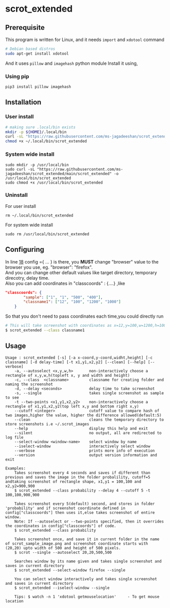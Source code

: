 # scrot_extended

## Prerequisite
This program is written for Linux, and it needs `import` and `xdotool` command
```sh
# Debian based distros
sudo apt-get install xdotool
```
And it uses `pillow` and `imagehash` python module
Install it using,
### Using pip
```
pip3 install pillow imagehash
```
###

## Installation
### User install
```bash
# making sure .local/bin exists
mkdir -p ${HOME}/.local/bin
curl -sL "https://raw.githubusercontent.com/ms-jagadeeshan/scrot_extended/main/scrot_extended" -o ${HOME}/.local/bin/scrot_extended
chmod +x ~/.local/bin/scrot_extended
```
### System wide install
```
sudo mkdir -p /usr/local/bin
sudo curl -sL "https://raw.githubusercontent.com/ms-jagadeeshan/scrot_extended/main/scrot_extended" -o /usr/local/bin/scrot_extended
sudo chmod +x /usr/local/bin/scrot_extended
```
### Uninstall
For user install
```
rm ~/.local/bin/scrot_extended
```
For system wide install
```
sudo rm /usr/local/bin/scrot_extended
```
## Configuring
In line [18](./scrot_extended#L18) config ={ ... } is there, you **MUST** change "browser" value to the browser you use, eg. "browser": "firefox". <br>
And you can change other default values like target directory, temporary direcotry, delay time. <br>
Also you can add coordinates in "classcoords" : {....} ,like 
```json
"classcoords": {
        "sample": ["1", "1", "500", "400"],
        "classname1": ["12", "100", "1200", "1000"]
    }
```
So that you don't need to pass coordinates each time,you could directly run
```bash
# This will take screenshot with coordinates as x=12,y=100,w=1200,h=1000
$ scrot_extended --class classname1 
```

## Usage
```
Usage : scrot_extended [-s] [-a x-coord,y-coord,widht,height] [-c classname] [-d delay-time] [-t x1,y1,x2,y2] [--clean] [--help] [--verbose]           
    -a, --autoselect <x,y,w,h>       non-interactively choose a rectangle of x,y,w,h(topleft x, y and width and height)
    -c, --class  <classname>         classname for creating folder and naming the screenshot
    -d, --delay <seconds>            delay time to take screenshot
    -s, --single                     takes single screenshot as sample to see
    -t --two-points <x1,y1,x2,y2>    non-interactively choose a rectangle of x1,y1,x2,y2(top left x,y and bottom right x,y)
    --cutoff <integer>               cutoff value to compare hash of two images,higher the value, higher the difference allowed(default:5)
    --clean                          cleans the temporary directory to store screenshots i.e ~/.scrot_images
    --help                           display this help and exit
    --silent                         no output, all are redirected to log file
    --select-window <window-name>    select window by name    
    --iselect-window                 interactively select window    
    --verbose                        prints more info of execution
    --version                        output version information and exit

Examples:
    Takes screenshot every 4 seconds and saves if different than previous and saves the image in the folder probalility, cutoff=5 andtaking screenshot of rectangle shape, x1,y1 = 100,100 and x2,y2=900,900
    $ scrot_extended --class probability --delay 4 --cutoff 5 -t 100,100,900,900

    Takes screenshot every 5(default) second, and stores in folder 'probability' and if screenshot coordinate defined in config["classcoords"] then uses it,else takes screenshot of entire window.
    Note: If --autoselect or --two-points specified, then it overrides the coordinates in config["classcoords"] of code.
    $ scrot_extended --class probability

    Takes screenshot once, and save it in current folder in the name of scrot_sample_image.png and screenshot coordinate starts with (20,20) upto width of 500 and height of 500 pixels.
    $ scrot --single --autoselect 20,20,500,500

    Searches window by its name given and takes single screenshot and saves in current directory
    $ scrot_extended --select-window firefox --single

    You can select window interactively and takes single screenshot and saves in current directory
    $ scrot_extended --iselect-window --single

    Tips: $ watch -n 1 'xdotool getmouselocation'     - To get mouse location
```
